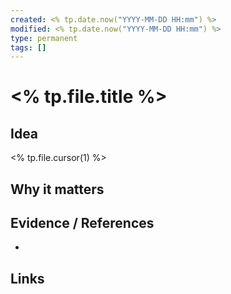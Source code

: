 ```yaml
---
created: <% tp.date.now("YYYY-MM-DD HH:mm") %>
modified: <% tp.date.now("YYYY-MM-DD HH:mm") %>
type: permanent
tags: []
---
```


# <% tp.file.title %>

## Idea

<% tp.file.cursor(1) %>

## Why it matters



## Evidence / References

-

## Links

